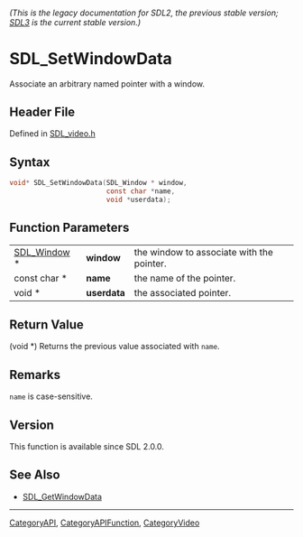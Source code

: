 ###### (This is the legacy documentation for SDL2, the previous stable version; [SDL3](https://wiki.libsdl.org/SDL3/) is the current stable version.)
# SDL_SetWindowData

Associate an arbitrary named pointer with a window.

## Header File

Defined in [SDL_video.h](https://github.com/libsdl-org/SDL/blob/SDL2/include/SDL_video.h)

## Syntax

```c
void* SDL_SetWindowData(SDL_Window * window,
                        const char *name,
                        void *userdata);
```

## Function Parameters

|                            |              |                                           |
| -------------------------- | ------------ | ----------------------------------------- |
| [SDL_Window](SDL_Window) * | **window**   | the window to associate with the pointer. |
| const char *               | **name**     | the name of the pointer.                  |
| void *                     | **userdata** | the associated pointer.                   |

## Return Value

(void *) Returns the previous value associated with `name`.

## Remarks

`name` is case-sensitive.

## Version

This function is available since SDL 2.0.0.

## See Also

- [SDL_GetWindowData](SDL_GetWindowData)

----
[CategoryAPI](CategoryAPI), [CategoryAPIFunction](CategoryAPIFunction), [CategoryVideo](CategoryVideo)

